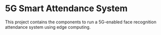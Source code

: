# 5G Smart Attendance System

This project contains the components to run a 5G-enabled face recognition attendance system using edge computing.